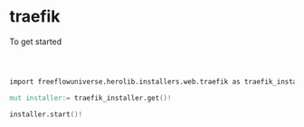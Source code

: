 # traefik



To get started

```v



import freeflowuniverse.herolib.installers.web.traefik as traefik_installer

mut installer:= traefik_installer.get()!

installer.start()!




```

